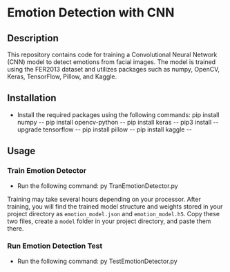 # Emotion Detection with CNN

## Description
This repository contains code for training a Convolutional Neural Network (CNN) model to detect emotions from facial images. The model is trained using the FER2013 dataset and utilizes packages such as numpy, OpenCV, Keras, TensorFlow, Pillow, and Kaggle.

## Installation
- Install the required packages using the following commands:
pip install numpy -- 
pip install opencv-python -- 
pip install keras -- 
pip3 install --upgrade tensorflow -- 
pip install pillow -- 
pip install kaggle -- 

## Usage
### Train Emotion Detector
- Run the following command:
py TranEmotionDetector.py

Training may take several hours depending on your processor. After training, you will find the trained model structure and weights stored in your project directory as `emotion_model.json` and `emotion_model.h5`. Copy these two files, create a `model` folder in your project directory, and paste them there.

### Run Emotion Detection Test
- Run the following command:
py TestEmotionDetector.py
